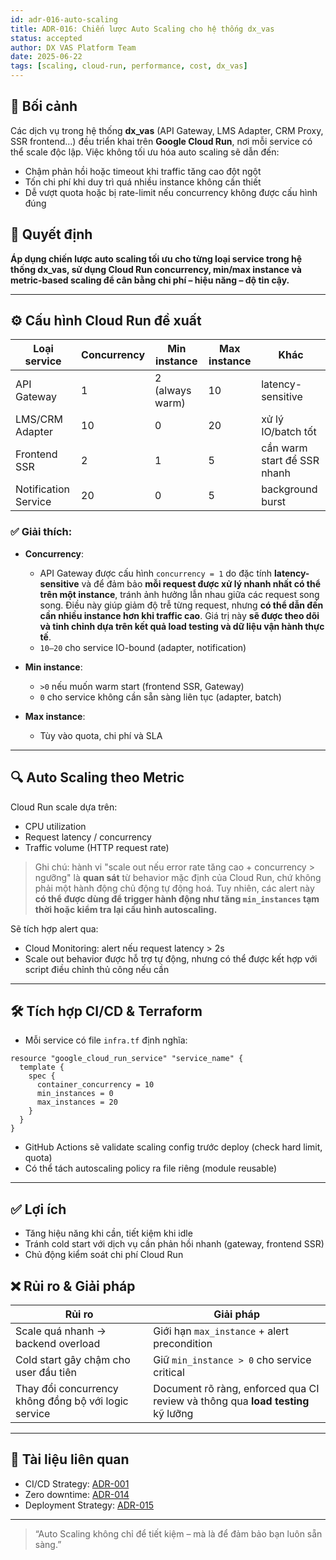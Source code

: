 ```yaml
---
id: adr-016-auto-scaling
title: ADR-016: Chiến lược Auto Scaling cho hệ thống dx_vas
status: accepted
author: DX VAS Platform Team
date: 2025-06-22
tags: [scaling, cloud-run, performance, cost, dx_vas]
---
```


## 📌 Bối cảnh

Các dịch vụ trong hệ thống **dx_vas** (API Gateway, LMS Adapter, CRM Proxy, SSR frontend...) đều triển khai trên **Google Cloud Run**, nơi mỗi service có thể scale độc lập. Việc không tối ưu hóa auto scaling sẽ dẫn đến:
- Chậm phản hồi hoặc timeout khi traffic tăng cao đột ngột
- Tốn chi phí khi duy trì quá nhiều instance không cần thiết
- Dễ vượt quota hoặc bị rate-limit nếu concurrency không được cấu hình đúng

## 🧠 Quyết định

**Áp dụng chiến lược auto scaling tối ưu cho từng loại service trong hệ thống dx_vas, sử dụng Cloud Run concurrency, min/max instance và metric-based scaling để cân bằng chi phí – hiệu năng – độ tin cậy.**

---

## ⚙️ Cấu hình Cloud Run đề xuất

| Loại service | Concurrency | Min instance | Max instance | Khác |
|--------------|-------------|--------------|--------------|-------|
| API Gateway | 1 | 2 (always warm) | 10 | latency-sensitive |
| LMS/CRM Adapter | 10 | 0 | 20 | xử lý IO/batch tốt |
| Frontend SSR | 2 | 1 | 5 | cần warm start để SSR nhanh |
| Notification Service | 20 | 0 | 5 | background burst |

### ✅ Giải thích:
- **Concurrency**:
  - API Gateway được cấu hình `concurrency = 1` do đặc tính **latency-sensitive** và để đảm bảo **mỗi request được xử lý nhanh nhất có thể trên một instance**, tránh ảnh hưởng lẫn nhau giữa các request song song. Điều này giúp giảm độ trễ từng request, nhưng **có thể dẫn đến cần nhiều instance hơn khi traffic cao**. Giá trị này **sẽ được theo dõi và tinh chỉnh dựa trên kết quả load testing và dữ liệu vận hành thực tế**.
  - `10–20` cho service IO-bound (adapter, notification)

- **Min instance**:
  - `>0` nếu muốn warm start (frontend SSR, Gateway)
  - `0` cho service không cần sẵn sàng liên tục (adapter, batch)

- **Max instance**:
  - Tùy vào quota, chi phí và SLA

---

## 🔍 Auto Scaling theo Metric

Cloud Run scale dựa trên:
- CPU utilization
- Request latency / concurrency
- Traffic volume (HTTP request rate)

> Ghi chú: hành vi "scale out nếu error rate tăng cao + concurrency > ngưỡng" là **quan sát** từ behavior mặc định của Cloud Run, chứ không phải một hành động chủ động tự động hoá. Tuy nhiên, các alert này **có thể được dùng để trigger hành động như tăng `min_instances` tạm thời hoặc kiểm tra lại cấu hình autoscaling.**

Sẽ tích hợp alert qua:
- Cloud Monitoring: alert nếu request latency > 2s
- Scale out behavior được hỗ trợ tự động, nhưng có thể được kết hợp với script điều chỉnh thủ công nếu cần

---

## 🛠 Tích hợp CI/CD & Terraform

- Mỗi service có file `infra.tf` định nghĩa:
```hcl
resource "google_cloud_run_service" "service_name" {
  template {
    spec {
      container_concurrency = 10
      min_instances = 0
      max_instances = 20
    }
  }
}
```
- GitHub Actions sẽ validate scaling config trước deploy (check hard limit, quota)
- Có thể tách autoscaling policy ra file riêng (module reusable)

---

## ✅ Lợi ích

- Tăng hiệu năng khi cần, tiết kiệm khi idle
- Tránh cold start với dịch vụ cần phản hồi nhanh (gateway, frontend SSR)
- Chủ động kiểm soát chi phí Cloud Run

## ❌ Rủi ro & Giải pháp

| Rủi ro | Giải pháp |
|--------|-----------|
| Scale quá nhanh → backend overload | Giới hạn `max_instance` + alert precondition |
| Cold start gây chậm cho user đầu tiên | Giữ `min_instance > 0` cho service critical |
| Thay đổi concurrency không đồng bộ với logic service | Document rõ ràng, enforced qua CI review và thông qua **load testing** kỹ lưỡng |

---

## 📎 Tài liệu liên quan

- CI/CD Strategy: [ADR-001](./adr-001-ci-cd.md)
- Zero downtime: [ADR-014](./adr-014-zero-downtime.md)
- Deployment Strategy: [ADR-015](./adr-015-deployment-strategy.md)

---
> “Auto Scaling không chỉ để tiết kiệm – mà là để đảm bảo bạn luôn sẵn sàng.”
